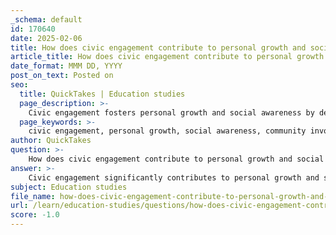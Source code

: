 ```yaml
---
_schema: default
id: 170640
date: 2025-02-06
title: How does civic engagement contribute to personal growth and social awareness?
article_title: How does civic engagement contribute to personal growth and social awareness?
date_format: MMM DD, YYYY
post_on_text: Posted on
seo:
  title: QuickTakes | Education studies
  page_description: >-
    Civic engagement fosters personal growth and social awareness by developing skills, increasing responsibility, and enhancing community connection through active involvement.
  page_keywords: >-
    civic engagement, personal growth, social awareness, community involvement, leadership skills, empathy, responsibility, networking, empowerment, critical thinking, problem-solving, community connection
author: QuickTakes
question: >-
    How does civic engagement contribute to personal growth and social awareness?
answer: >-
    Civic engagement significantly contributes to personal growth and social awareness in several ways:\n\n1. **Development of Skills**: Engaging in civic activities, such as volunteering or participating in local government, helps individuals develop essential skills such as leadership, communication, and teamwork. These skills are not only valuable in civic contexts but also enhance personal and professional growth.\n\n2. **Increased Social Awareness**: Civic engagement exposes individuals to diverse perspectives and social issues within their communities. By participating in activities that promote the common good, individuals become more aware of the challenges faced by others, fostering empathy and understanding.\n\n3. **Sense of Responsibility**: Involvement in civic activities cultivates a sense of responsibility towards the community. Individuals learn the importance of contributing to the welfare of others, which can lead to a more active and engaged citizenry.\n\n4. **Networking Opportunities**: Civic engagement often involves collaboration with others who share similar interests and values. This can lead to the formation of meaningful relationships and networks that support personal and professional development.\n\n5. **Empowerment**: Participating in civic activities empowers individuals by giving them a voice in their communities. This empowerment can enhance self-esteem and confidence, encouraging individuals to take initiative in other areas of their lives.\n\n6. **Critical Thinking and Problem-Solving**: Engaging with social issues requires individuals to think critically and develop solutions to complex problems. This process enhances analytical skills and encourages innovative thinking.\n\n7. **Community Connection**: Civic engagement fosters a sense of belonging and connection to the community. Individuals who are actively involved are more likely to feel invested in their community's well-being, which can lead to a more fulfilling and enriched life.\n\nIn summary, civic engagement not only promotes the common good but also plays a crucial role in personal development and social awareness. By participating in civic activities, individuals can grow as responsible citizens while gaining valuable skills and insights that contribute to their overall well-being.
subject: Education studies
file_name: how-does-civic-engagement-contribute-to-personal-growth-and-social-awareness.md
url: /learn/education-studies/questions/how-does-civic-engagement-contribute-to-personal-growth-and-social-awareness
score: -1.0
---
```


&nbsp;